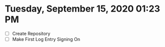 # Tuesday, September 15, 2020 01:23 PM
- [ ] Create Repository 
- [ ] Make First Log Entry 
Signing On 